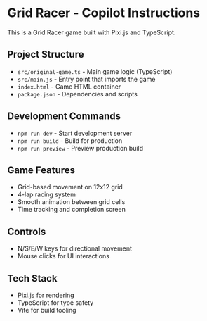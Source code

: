 # Grid Racer - Copilot Instructions

This is a Grid Racer game built with Pixi.js and TypeScript.

## Project Structure
- `src/original-game.ts` - Main game logic (TypeScript)
- `src/main.js` - Entry point that imports the game
- `index.html` - Game HTML container
- `package.json` - Dependencies and scripts

## Development Commands
- `npm run dev` - Start development server
- `npm run build` - Build for production
- `npm run preview` - Preview production build

## Game Features
- Grid-based movement on 12x12 grid
- 4-lap racing system
- Smooth animation between grid cells
- Time tracking and completion screen

## Controls
- N/S/E/W keys for directional movement
- Mouse clicks for UI interactions

## Tech Stack
- Pixi.js for rendering
- TypeScript for type safety
- Vite for build tooling